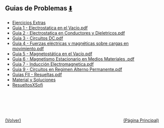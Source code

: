 
<html>
<body>
<h2>Guias de Problemas <a href="https://downgit.github.io/#/home?url=https://github.com/Apuntes-FIUBA/Apuntes-Electronica/tree/main/82 - Física/8202 - Fisica II/Guias de Problemas" style="font-size:20px">  ⬇️ </a></h2>
<ul>
    <li><a href="Ejercicios Extras">Ejercicios Extras</a></li>
    <li><a href="Guia 1 - Electrostatica en el Vacio.pdf">Guia 1 - Electrostatica en el Vacio.pdf</a></li>
    <li><a href="Guia 2 - Electrostatica en Conductores y Dieletricos.pdf">Guia 2 - Electrostatica en Conductores y Dieletricos.pdf</a></li>
    <li><a href="Guia 3 - Circuitos DC.pdf">Guia 3 - Circuitos DC.pdf</a></li>
    <li><a href="Guia 4 - Fuerzas eléctricas y magnéticas sobre cargas en movimiento.pdf">Guia 4 - Fuerzas eléctricas y magnéticas sobre cargas en movimiento.pdf</a></li>
    <li><a href="Guia 5 - Magnetostática en el Vacío.pdf">Guia 5 - Magnetostática en el Vacío.pdf</a></li>
    <li><a href="Guia 6 - Magnetismo Estacionario en Medios Materiales .pdf">Guia 6 - Magnetismo Estacionario en Medios Materiales .pdf</a></li>
    <li><a href="Guia 7 - Inducción Electromagnetica.pdf">Guia 7 - Inducción Electromagnetica.pdf</a></li>
    <li><a href="Guia 9 - Circuitos en Regimen Alterno Permanente.pdf">Guia 9 - Circuitos en Regimen Alterno Permanente.pdf</a></li>
    <li><a href="Guias FII -  Resueltas.pdf">Guias FII -  Resueltas.pdf</a></li>
    <li><a href="Material y Soluciones">Material y Soluciones</a></li>
    <li><a href="ResueltosXSofi">ResueltosXSofi</a></li>
</ul>
</body>
</html>
















<br><br><br><br><br><a href="../" style="float: left">(Volver)</a> <a href="https://apuntes-fiuba.github.io/Apuntes-Electronica" style="float: right">(Página Principal)</a>
